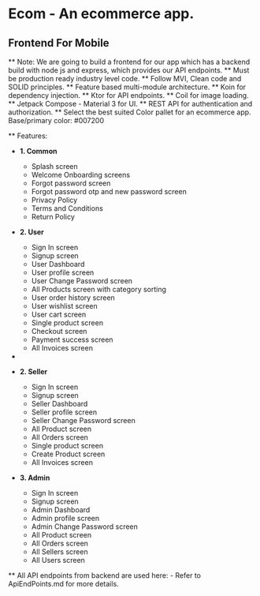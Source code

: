 # Ecom - An ecommerce app.
## Frontend For Mobile

** Note: We are going to build a frontend for our app which has a backend build with node js and express, which provides our API endpoints.
** Must be production ready industry level code.
** Follow MVI, Clean code and SOLID principles.
** Feature based multi-module architecture.
** Koin for dependency injection.
** Ktor for API endpoints.
** Coil for image loading.
** Jetpack Compose - Material 3 for UI.
** REST API for authentication and authorization.
** Select the best suited Color pallet for an ecommerce app. Base/primary color: #007200

** Features:

- **1. Common**
    - Splash screen
    - Welcome Onboarding screens
    - Forgot password screen
    - Forgot password otp and new password screen
    - Privacy Policy
    - Terms and Conditions
    - Return Policy

- **2. User**
    - Sign In screen
    - Signup screen    
    - User Dashboard
    - User profile screen
    - User Change Password screen
    - All Products screen with category sorting
    - User order history screen
    - User wishlist screen
    - User cart screen
    - Single product screen
    - Checkout screen
    - Payment success screen
    - All Invoices screen
    
- 
- **2. Seller** 
    - Sign In screen
    - Signup screen
    - Seller Dashboard
    - Seller profile screen
    - Seller Change Password screen
    - All Product screen
    - All Orders screen
    - Single product screen
    - Create Product screen
    - All Invoices screen

- **3. Admin**
    - Sign In screen
    - Signup screen
    - Admin Dashboard
    - Admin profile screen
    - Admin Change Password screen
    - All Product screen
    - All Orders screen
    - All Sellers screen
    - All Users screen

** All API endpoints from backend are used here:
    - Refer to ApiEndPoints.md for more details.
